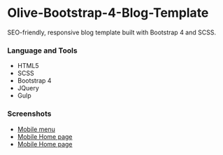 # Olive-Bootstrap-4-Blog-Template
SEO-friendly, responsive blog template built with Bootstrap 4 and SCSS.

### Language and Tools
* HTML5
* SCSS
* Bootstrap 4
* JQuery
* Gulp

### Screenshots
*  [Mobile menu](src/images/mobile_menu.png "mobile menu")
*  [Mobile Home page](src/images/mobile_home1.png "mobile Home page")
*  [Mobile Home page](src/images/mobile_home2.png "mobile Home page")